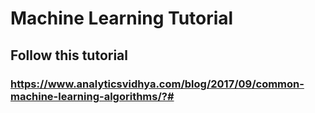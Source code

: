 # Machine Learning Tutorial

## Follow this tutorial
### https://www.analyticsvidhya.com/blog/2017/09/common-machine-learning-algorithms/?#
